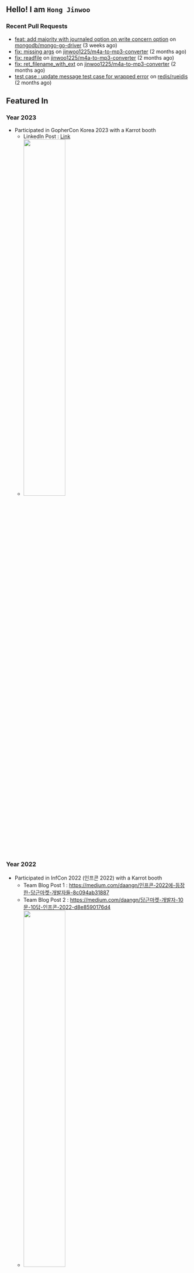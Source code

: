 ## Hello! I am `Hong Jinwoo`

### Recent Pull Requests

- [feat: add majority with journaled option on write concern option](https://github.com/mongodb/mongo-go-driver/pull/1331) on [mongodb/mongo-go-driver](https://github.com/mongodb/mongo-go-driver) (3 weeks ago)
- [fix: missing args](https://github.com/jinwoo1225/m4a-to-mp3-converter/pull/3) on [jinwoo1225/m4a-to-mp3-converter](https://github.com/jinwoo1225/m4a-to-mp3-converter) (2 months ago)
- [fix: readfile](https://github.com/jinwoo1225/m4a-to-mp3-converter/pull/2) on [jinwoo1225/m4a-to-mp3-converter](https://github.com/jinwoo1225/m4a-to-mp3-converter) (2 months ago)
- [fix: ret_filename_with_ext](https://github.com/jinwoo1225/m4a-to-mp3-converter/pull/1) on [jinwoo1225/m4a-to-mp3-converter](https://github.com/jinwoo1225/m4a-to-mp3-converter) (2 months ago)
- [test case : update message test case for wrapped error](https://github.com/redis/rueidis/pull/263) on [redis/rueidis](https://github.com/redis/rueidis) (2 months ago)

## Featured In

### Year 2023
- Participated in GopherCon Korea 2023 with a Karrot booth
  - LinkedIn Post : [Link](https://www.linkedin.com/posts/daangn_qxfqycregtfx-go-gophercon-ugcPost-7095382535454523393-HYUo?utm_source=share&utm_medium=member_desktop)
  - <img src="https://github.com/jinwoo1225/jinwoo1225/assets/3052898/a6e0a6d7-bfd4-4982-ab56-dc623103effe" width="50%" height="50%" />

### Year 2022
- Participated in InfCon 2022 (인프콘 2022) with a Karrot booth
  - Team Blog Post 1 : https://medium.com/daangn/인프콘-2022에-등장한-당근마켓-개발자들-8c094ab31887
  - Team Blog Post 2 : https://medium.com/daangn/당근마켓-개발자-10문-10답-인프콘-2022-d8e8590176d4
  - <img src="https://user-images.githubusercontent.com/3052898/197172609-4c6a5c77-5dca-4fda-97d9-a7d85201c289.jpeg" width="50%" height="50%"/>

[![Hong Jinwoo's GitHub stats](https://github-readme-stats.vercel.app/api?username=jinwoo1225&count_private=true)](https://github.com/anuraghazra/github-readme-stats)
- Docker Hub : https://hub.docker.com/u/jinwoo17962
  
[![Hits](https://hits.seeyoufarm.com/api/count/incr/badge.svg?url=https%3A%2F%2Fgithub.com%2Fjinwoo1225%2Fjinwoo1225&count_bg=%2379C83D&title_bg=%23555555&icon=&icon_color=%23E7E7E7&title=hits&edge_flat=false)](https://hits.seeyoufarm.com)
  
